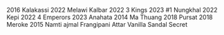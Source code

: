 2016 Kalakassi
2022 Melawi Kalbar
2022 3 Kings
2023 #1 Nungkhal
2022 Kepi
2022 4 Emperors
2023 Anahata
2014 Ma Thuang
2018 Pursat
2018 Meroke
2015 Namti ajmal
Frangipani
Attar Vanilla
Sandal Secret